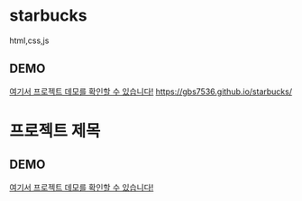 # starbucks
html,css,js

## DEMO

[여기서 프로젝트 데모를 확인할 수 있습니다!]([https://gbs7536.github.io/starbucks/])
https://gbs7536.github.io/starbucks/

# 프로젝트 제목

## DEMO

[여기서 프로젝트 데모를 확인할 수 있습니다!](https://<gbs7536>.github.io/<starbucks>/)
